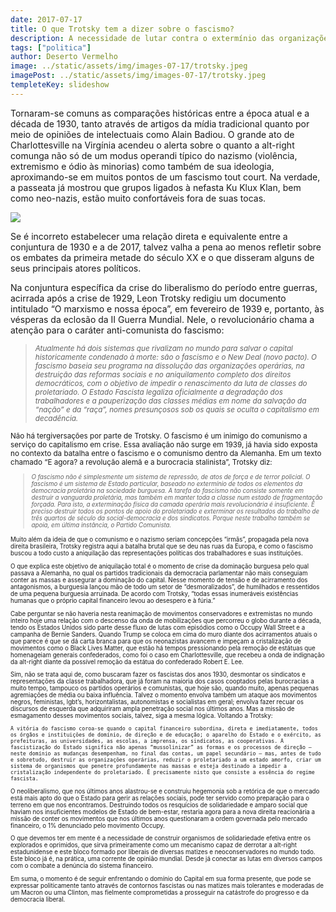 ```yaml
---
date: 2017-07-17
title: O que Trotsky tem a dizer sobre o fascismo?
description: A necessidade de lutar contra o extermínio das organizações de esquerda
tags: ["politica"]
author: Deserto Vermelho
image: ../static/assets/img/images-07-17/trotsky.jpeg
imagePost: ../static/assets/img/images-07-17/trotsky.jpeg
templeteKey: slideshow
---
```


Tornaram-se comuns as comparações históricas entre a época atual e a década de 1930, tanto através de artigos da mídia tradicional quanto por meio de opiniões de intelectuais como Alain Badiou. O grande ato de Charlottesville na Virgínia acendeu o alerta sobre o quanto a alt-right comunga não só de um modus operandi típico do nazismo (violência, extremismo e ódio às minorias) como também de sua ideologia, aproximando-se em muitos pontos de um fascismo tout court. Na verdade, a passeata já mostrou que grupos ligados à nefasta Ku Klux Klan, bem como neo-nazis, estão muito confortáveis fora de suas tocas.

![](https://i.imgur.com/mKmLvvx.jpg)

Se é incorreto estabelecer uma relação direta e equivalente entre a conjuntura de 1930 e a de 2017, talvez valha a pena ao menos refletir sobre os embates da primeira metade do século XX e o que disseram alguns de seus principais atores políticos.

Na conjuntura específica da crise do liberalismo do período entre guerras, acirrada após a crise de 1929, Leon Trotsky redigiu um documento intitulado “O marxismo e nossa época”, em fevereiro de 1939 e, portanto, às vésperas da eclosão da II Guerra Mundial. Nele, o revolucionário chama a atenção para o caráter anti-comunista do fascismo:

> <small><i>Atualmente há dois sistemas que rivalizam no mundo para salvar o capital historicamente condenado à morte: são o fascismo e o New Deal (novo pacto). O fascismo baseia seu programa na dissolução das organizações operárias, na destruição das reformas sociais e no aniquilamento completo dos direitos democráticos, com o objetivo de impedir o renascimento da luta de classes do proletariado. O Estado Fascista legaliza oficialmente a degradação dos trabalhadores e a pauperização das classes médias em nome da salvação da “nação” e da “raça”, nomes presunçosos sob os quais se oculta o capitalismo em decadência. </i>

Não há tergiversações por parte de Trotsky. O fascismo é um inimigo do comunismo a serviço do capitalismo em crise. Essa avaliação não surge em 1939, já havia sido exposta no contexto da batalha entre o fascismo e o comunismo dentro da Alemanha. Em um texto chamado “E agora? a revolução alemã e a burocracia stalinista”, Trotsky diz:

> <small><i>O fascismo não é simplesmente um sistema de repressão, de atos de força e de terror policial. O fascismo é um sistema de Estado particular, baseado no extermínio de todos os elementos da democracia proletária na sociedade burguesa. A tarefa do fascismo não consiste somente em destruir a vanguarda proletária, mas também em manter toda a classe num estado de fragmentação forçada. Para isto, a exterminação física da camada operária mais revolucionária é insuficiente. É preciso destruir todos os pontos de apoio do proletariado e exterminar os resultados do trabalho de três quartos de século da social-democracia e dos sindicatos. Porque neste trabalho também se apoia, em última instância, o Partido Comunista. </i>

Muito além da ideia de que o comunismo e o nazismo seriam concepções “irmãs”, propagada pela nova direita brasileira, Trotsky registra aqui a batalha brutal que se deu nas ruas da Europa, e como o fascismo buscou a todo custo a aniquilação das representações políticas dos trabalhadores e suas instituições.

O que explica este objetivo de aniquilação total é o momento de crise da dominação burguesa pelo qual passava a Alemanha, no qual os partidos tradicionais da democracia parlamentar não mais conseguiam conter as massas e assegurar a dominação do capital. Nesse momento de tensão e de acirramento dos antagonismos, a burguesia lançou mão de todo um setor de “desmoralizados”, de humilhados e ressentidos de uma pequena burguesia arruinada. De acordo com Trotsky, “todas essas inumeráveis existências humanas que o próprio capital financeiro levou ao desespero e à fúria.”

Cabe perguntar se não haveria nesta reanimação de movimentos conservadores e extremistas no mundo inteiro hoje uma relação com o descenso da onda de mobilizações que percorreu o globo durante a década, tendo os Estados Unidos sido parte desse fluxo de lutas com episódios como o Occupy Wall Street e a campanha de Bernie Sanders. Quando Trump se coloca em cima do muro diante dos acirramentos atuais o que parece é que se dá carta branca para que os neonazistas avancem e impeçam a cristalização de movimentos como o Black Lives Matter, que estão há tempos pressionando pela remoção de estátuas que homenageiam generais confederados, como foi o caso em Charlottesville, que recebeu a onda de indignação da alt-right diante da possível remoção da estátua do confederado Robert E. Lee.

Sim, não se trata aqui de, como buscaram fazer os fascistas dos anos 1930, desmontar os sindicatos e representações da classe trabalhadora, que já foram na maioria dos casos cooptados pelas burocracias a muito tempo, tampouco os partidos operários e comunistas, que hoje são, quando muito, apenas pequenas agremiações de média ou baixa influência. Talvez o momento envolva também um ataque aos movimentos negros, feministas, lgbt’s, horizontalistas, autonomistas e socialistas em geral; envolva fazer recuar os discursos de esquerda que adquiriram ampla penetração social nos últimos anos. Mas a missão de esmagamento desses movimentos sociais, talvez, siga a mesma lógica. Voltando a Trotsky:

    A vitória do fascismo coroa-se quando o capital financeiro subordina, direta e imediatamente, todos os órgãos e instituições de domínio, de direção e de educação; o aparelho do Estado e o exército, as prefeituras, as universidades, as escolas, a imprensa, os sindicatos, as cooperativas. A fascistização do Estado significa não apenas “mussolinizar” as formas e os processos de direção — neste domínio as mudanças desempenham, no final das contas, um papel secundário — mas, antes de tudo e sobretudo, destruir as organizações operárias, reduzir o proletariado a um estado amorfo, criar um sistema de organismos que penetre profundamente nas massas e esteja destinado a impedir a cristalização independente do proletariado. É precisamente nisto que consiste a essência do regime fascista.

O neoliberalismo, que nos últimos anos alastrou-se e construiu hegemonia sob a retórica de que o mercado está mais apto do que o Estado para gerir as relações sociais, pode ter servido como preparação para o terreno em que nos encontramos. Destruindo todos os resquícios de solidariedade e amparo social que haviam nos insuficientes modelos de Estado de bem-estar, restaria agora para a nova direita reacionária a missão de conter os movimentos que nos últimos anos questionaram a ordem governada pelo mercado financeiro, o 1% denunciado pelo movimento Occupy.

O que devemos ter em mente é a necessidade de construir organismos de solidariedade efetiva entre os explorados e oprimidos, que sirva primeiramente como um mecanismo capaz de derrotar a alt-right estadunidense e este bloco formado por liberais de diversas matizes e neoconservadores no mundo todo. Este bloco já é, na prática, uma corrente de opinião mundial. Desde já conectar as lutas em diversos campos com o combate a denúncia do sistema financeiro.

Em suma, o momento é de seguir enfrentando o domínio do Capital em sua forma presente, que pode se expressar politicamente tanto através de contornos fascistas ou nas matizes mais tolerantes e moderadas de um Macron ou uma Clinton, mas fielmente comprometidas a prosseguir na catástrofe do progresso e da democracia liberal.